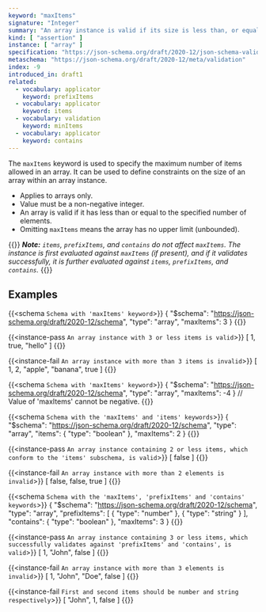 ```yaml
---
keyword: "maxItems"
signature: "Integer"
summary: "An array instance is valid if its size is less than, or equal to, the value of this keyword."
kind: [ "assertion" ]
instance: [ "array" ]
specification: "https://json-schema.org/draft/2020-12/json-schema-validation.html#section-6.4.1"
metaschema: "https://json-schema.org/draft/2020-12/meta/validation"
index: -9
introduced_in: draft1
related:
  - vocabulary: applicator
    keyword: prefixItems
  - vocabulary: applicator
    keyword: items
  - vocabulary: validation
    keyword: minItems
  - vocabulary: applicator
    keyword: contains
---
```


The `maxItems` keyword is used to specify the maximum number of items allowed in an array. It can be used to define constraints on the size of an array within an array instance.
* Applies to arrays only.
* Value must be a non-negative integer.
* An array is valid if it has less than or equal to the specified number of elements.
* Omitting `maxItems` means the array has no upper limit (unbounded).

{{<alert>}}
_**Note:**  `items`, `prefixItems`, and `contains` do not affect `maxItems`. The instance is first evaluated against `maxItems` (if present), and if it validates successfully, it is further evaluated against `items`, `prefixItems`, and `contains`._
{{</alert>}}

## Examples

{{<schema `Schema with 'maxItems' keyword`>}}
{
  "$schema": "https://json-schema.org/draft/2020-12/schema",
  "type": "array",
  "maxItems": 3
}
{{</schema>}}

{{<instance-pass `An array instance with 3 or less items is valid`>}}
[ 1, true, "hello" ]
{{</instance-pass>}}

{{<instance-fail `An array instance with more than 3 items is invalid`>}}
[ 1, 2, "apple", "banana", true ]
{{</instance-fail>}}

{{<schema `Schema with 'maxItems' keyword`>}}
{
  "$schema": "https://json-schema.org/draft/2020-12/schema",
  "type": "array",
  "maxItems": -4
}
// Value of 'maxItems' cannot be negative.
{{</schema>}}

{{<schema `Schema with the 'maxItems' and 'items' keywords`>}}
{
  "$schema": "https://json-schema.org/draft/2020-12/schema",
  "type": "array",
  "items": { "type": "boolean" },
  "maxItems": 2
}
{{</schema>}}

{{<instance-pass `An array instance containing 2 or less items, which conform to the 'items' subschema, is valid`>}}
[ false ]
{{</instance-pass>}}

{{<instance-fail `An array instance with more than 2 elements is invalid`>}}
[ false, false, true ]
{{</instance-fail>}}

{{<schema `Schema with the 'maxItems', 'prefixItems' and 'contains' keywords`>}}
{
  "$schema": "https://json-schema.org/draft/2020-12/schema",
  "type": "array",
  "prefixItems": [
    { "type": "number" },
    { "type": "string" }
  ],
  "contains": { "type": "boolean" },
  "maxItems": 3
}
{{</schema>}}

{{<instance-pass `An array instance containing 3 or less items, which successfully validates against 'prefixItems' and 'contains', is valid`>}}
[ 1, "John", false ]
{{</instance-pass>}}

{{<instance-fail `An array instance with more than 3 elements is invalid`>}}
[ 1, "John", "Doe", false ]
{{</instance-fail>}}

{{<instance-fail `First and second items should be number and string respectively`>}}
[ "John", 1, false ]
{{</instance-fail>}}